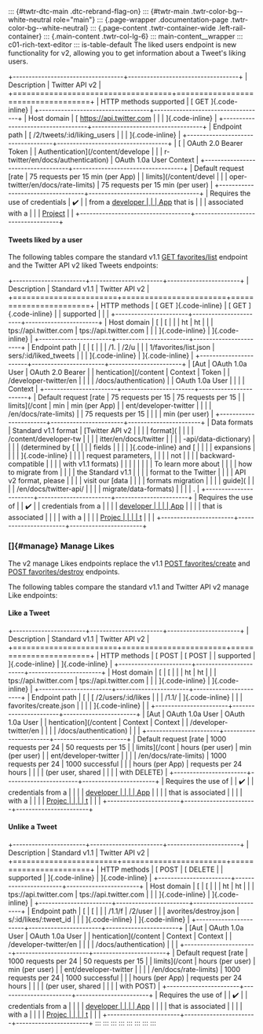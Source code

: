 ::: {#twtr-dtc-main .dtc-rebrand-flag-on}
::: {#twtr-main .twtr-color-bg--white-neutral role="main"}
::: {.page-wrapper .documentation-page .twtr-color-bg--white-neutral}
::: {.page-content .twtr-container-wide .left-rail-container}
::: {.main-content .twtr-col-lg-6}
::: main-content__wrapper
::: c01-rich-text-editor
::: is-table-default
The liked users endpoint is new functionality for v2, allowing you to
get information about a Tweet's liking users.

+-----------------------------------+-----------------------------------+
| Description                       | Twitter API v2                    |
+===================================+===================================+
| HTTP methods supported            | [ GET ]{.code-inline}             |
+-----------------------------------+-----------------------------------+
| Host domain                       | [ https://api.twitter.com         |
|                                   | ]{.code-inline}                   |
+-----------------------------------+-----------------------------------+
| Endpoint path                     | [ /2/tweets/:id/liking_users      |
|                                   | ]{.code-inline}                   |
+-----------------------------------+-----------------------------------+
| [                                 | OAuth 2.0 Bearer Token            |
| Authentication](/content/develope |                                   |
| r-twitter/en/docs/authentication) | OAuth 1.0a User Context           |
+-----------------------------------+-----------------------------------+
| Default request [rate             | 75 requests per 15 min (per App)  |
| limits](/content/devel            |                                   |
| oper-twitter/en/docs/rate-limits) | 75 requests per 15 min (per user) |
+-----------------------------------+-----------------------------------+
| Requires the use of credentials   | ✔️                                |
| from a [developer                 |                                   |
| App](/en/docs/apps) that is       |                                   |
| associated with a                 |                                   |
| [Project](/en/docs/projects)      |                                   |
+-----------------------------------+-----------------------------------+

####  Tweets liked by a user

The following tables compare the standard v1.1 [GET
favorites/list](https://developer.twitter.com/en/docs/twitter-api/v1/tweets/post-and-engage/api-reference/get-favorites-list)
endpoint and the Twitter API v2 liked Tweets endpoints:

+-----------------------+-----------------------+-----------------------+
| Description           | Standard v1.1         | Twitter API v2        |
+=======================+=======================+=======================+
| HTTP methods          | [ GET ]{.code-inline} | [ GET ]{.code-inline} |
| supported             |                       |                       |
+-----------------------+-----------------------+-----------------------+
| Host domain           | [                     | [                     |
|                       | ht                    | ht                    |
|                       | tps://api.twitter.com | tps://api.twitter.com |
|                       | ]{.code-inline}       | ]{.code-inline}       |
+-----------------------+-----------------------+-----------------------+
| Endpoint path         | [                     | [                     |
|                       | /1.                   | /2/u                  |
|                       | 1/favorites/list.json | sers/:id/liked_tweets |
|                       | ]{.code-inline}       | ]{.code-inline}       |
+-----------------------+-----------------------+-----------------------+
| [Aut                  | OAuth 1.0a User       | OAuth 2.0 Bearer      |
| hentication](/content | Context               | Token                 |
| /developer-twitter/en |                       |                       |
| /docs/authentication) |                       | OAuth 1.0a User       |
|                       |                       | Context               |
+-----------------------+-----------------------+-----------------------+
| Default request [rate | 75 requests per 15    | 75 requests per 15    |
| limits](/cont         | min                   | min (per App)         |
| ent/developer-twitter |                       |                       |
| /en/docs/rate-limits) |                       | 75 requests per 15    |
|                       |                       | min (per user)        |
+-----------------------+-----------------------+-----------------------+
| Data formats          | Standard v1.1 format  | [Twitter API v2       |
|                       |                       | format](              |
|                       |                       | /content/developer-tw |
|                       |                       | itter/en/docs/twitter |
|                       |                       | -api/data-dictionary) |
|                       |                       | (determined by [      |
|                       |                       | fields                |
|                       |                       | ]{.code-inline} and [ |
|                       |                       | expansions            |
|                       |                       | ]{.code-inline}       |
|                       |                       | request parameters,   |
|                       |                       | not                   |
|                       |                       | backward-compatible   |
|                       |                       | with v1.1 formats)    |
|                       |                       |                       |
|                       |                       | To learn more about   |
|                       |                       | how to migrate from   |
|                       |                       | the Standard v1.1     |
|                       |                       | format to the Twitter |
|                       |                       | API v2 format, please |
|                       |                       | visit our [data       |
|                       |                       | formats migration     |
|                       |                       | guide](               |
|                       |                       | /en/docs/twitter-api/ |
|                       |                       | migrate/data-formats) |
|                       |                       | .                     |
+-----------------------+-----------------------+-----------------------+
| Requires the use of   |                       | ✔️                    |
| credentials from a    |                       |                       |
| [developer            |                       |                       |
| App](/en/docs/apps)   |                       |                       |
| that is associated    |                       |                       |
| with a                |                       |                       |
| [Projec               |                       |                       |
| t](/en/docs/projects) |                       |                       |
+-----------------------+-----------------------+-----------------------+

###  

### []{#manage} Manage Likes 

The v2 manage Likes endpoints replace the v1.1 [POST
favorites/create](/en/docs/twitter-api/v1/tweets/post-and-engage/api-reference/post-favorites-create)
and [POST
favorites/destroy](/en/docs/twitter-api/v1/tweets/post-and-engage/api-reference/post-favorites-destroy)
endpoints.

The following tables compare the standard v1.1 and Twitter API v2 manage
Like endpoints:

#### Like a Tweet

+-----------------------+-----------------------+-----------------------+
| Description           | Standard v1.1         | Twitter API v2        |
+=======================+=======================+=======================+
| HTTP methods          | [ POST                | [ POST                |
| supported             | ]{.code-inline}       | ]{.code-inline}       |
+-----------------------+-----------------------+-----------------------+
| Host domain           | [                     | [                     |
|                       | ht                    | ht                    |
|                       | tps://api.twitter.com | tps://api.twitter.com |
|                       | ]{.code-inline}       | ]{.code-inline}       |
+-----------------------+-----------------------+-----------------------+
| Endpoint path         | [                     | [ /2/users/:id/likes  |
|                       | /1.1/                 | ]{.code-inline}       |
|                       | favorites/create.json |                       |
|                       | ]{.code-inline}       |                       |
+-----------------------+-----------------------+-----------------------+
| [Aut                  | OAuth 1.0a User       | OAuth 1.0a User       |
| hentication](/content | Context               | Context               |
| /developer-twitter/en |                       |                       |
| /docs/authentication) |                       |                       |
+-----------------------+-----------------------+-----------------------+
| Default request [rate | 1000 requests per 24  | 50 requests per 15    |
| limits](/cont         | hours (per user)      | min (per user)        |
| ent/developer-twitter |                       |                       |
| /en/docs/rate-limits) | 1000 requests per 24  | 1000 successful       |
|                       | hours (per App)       | requests per 24 hours |
|                       |                       | (per user, shared     |
|                       |                       | with DELETE)          |
+-----------------------+-----------------------+-----------------------+
| Requires the use of   |                       | ✔️                    |
| credentials from a    |                       |                       |
| [developer            |                       |                       |
| App](/en/docs/apps)   |                       |                       |
| that is associated    |                       |                       |
| with a                |                       |                       |
| [Projec               |                       |                       |
| t](/en/docs/projects) |                       |                       |
+-----------------------+-----------------------+-----------------------+

#### Unlike a Tweet

+-----------------------+-----------------------+-----------------------+
| Description           | Standard v1.1         | Twitter API v2        |
+=======================+=======================+=======================+
| HTTP methods          | [ POST                | [ DELETE              |
| supported             | ]{.code-inline}       | ]{.code-inline}       |
+-----------------------+-----------------------+-----------------------+
| Host domain           | [                     | [                     |
|                       | ht                    | ht                    |
|                       | tps://api.twitter.com | tps://api.twitter.com |
|                       | ]{.code-inline}       | ]{.code-inline}       |
+-----------------------+-----------------------+-----------------------+
| Endpoint path         | [                     | [                     |
|                       | /1.1/f                | /2/user               |
|                       | avorites/destroy.json | s/:id/likes/:tweet_id |
|                       | ]{.code-inline}       | ]{.code-inline}       |
+-----------------------+-----------------------+-----------------------+
| [Aut                  | OAuth 1.0a User       | OAuth 1.0a User       |
| hentication](/content | Context               | Context               |
| /developer-twitter/en |                       |                       |
| /docs/authentication) |                       |                       |
+-----------------------+-----------------------+-----------------------+
| Default request [rate | 1000 requests per 24  | 50 requests per 15    |
| limits](/cont         | hours (per user)      | min (per user)        |
| ent/developer-twitter |                       |                       |
| /en/docs/rate-limits) | 1000 requests per 24  | 1000 successful       |
|                       | hours (per App)       | requests per 24 hours |
|                       |                       | (per user, shared     |
|                       |                       | with POST)            |
+-----------------------+-----------------------+-----------------------+
| Requires the use of   |                       | ✔️                    |
| credentials from a    |                       |                       |
| [developer            |                       |                       |
| App](/en/docs/apps)   |                       |                       |
| that is associated    |                       |                       |
| with a                |                       |                       |
| [Projec               |                       |                       |
| t](/en/docs/projects) |                       |                       |
+-----------------------+-----------------------+-----------------------+
:::
:::
:::
:::
:::
:::
:::
:::
